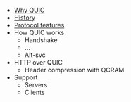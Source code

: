 * [Why QUIC](why-quic.md)
* [History](history.md)
* [Protocol features](the-protocol.md)
* How QUIC works
    * Handshake
    * ...
    * ‎Alt-svc
* HTTP over QUIC
    * Header compression with QCRAM
* Support
    * Servers
    * Clients
